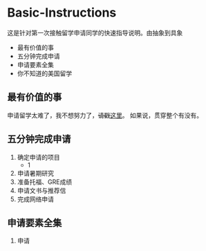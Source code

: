 # Basic-Instructions 
这是针对第一次接触留学申请同学的快速指导说明。由抽象到具象

- 最有价值的事
- 五分钟完成申请
- 申请要素全集
- 你不知道的美国留学

## 最有价值的事 ##
申请留学太难了，我不想努力了，~~请戳~~[这里](http://www.fupozhongxin.cn/)。
如果说，贯穿整个有没有。

## 五分钟完成申请 ##

1. 确定申请的项目
   - 1
2. 申请暑期研究
3. 准备托福、GRE成绩
4. 申请文书与推荐信
5. 完成网络申请

## 申请要素全集 ##

1. 申请
